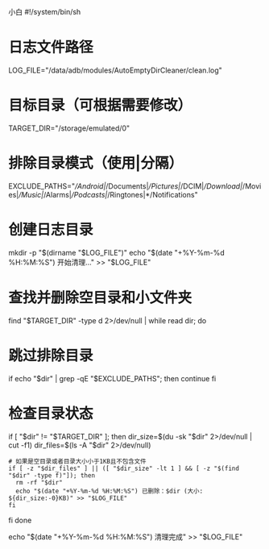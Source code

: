 小白
#!/system/bin/sh

# 日志文件路径
LOG_FILE="/data/adb/modules/AutoEmptyDirCleaner/clean.log"

# 目标目录（可根据需要修改）
TARGET_DIR="/storage/emulated/0"

# 排除目录模式（使用|分隔）
EXCLUDE_PATHS="*/Android|*/Documents|*/Pictures|*/DCIM|*/Download|*/Movies|*/Music|*/Alarms|*/Podcasts|*/Ringtones|*/Notifications"

# 创建日志目录
mkdir -p "$(dirname "$LOG_FILE")"
echo "$(date "+%Y-%m-%d %H:%M:%S") 开始清理..." >> "$LOG_FILE"

# 查找并删除空目录和小文件夹
find "$TARGET_DIR" -type d 2>/dev/null | while read dir; do
  # 跳过排除目录
  if echo "$dir" | grep -qE "$EXCLUDE_PATHS"; then
    continue
  fi
  
  # 检查目录状态
  if [ "$dir" != "$TARGET_DIR" ]; then
    dir_size=$(du -sk "$dir" 2>/dev/null | cut -f1)
    dir_files=$(ls -A "$dir" 2>/dev/null)
    
    # 如果是空目录或者目录大小小于1KB且不包含文件
    if [ -z "$dir_files" ] || ([ "$dir_size" -lt 1 ] && [ -z "$(find "$dir" -type f)"]); then
      rm -rf "$dir"
      echo "$(date "+%Y-%m-%d %H:%M:%S") 已删除：$dir (大小: ${dir_size:-0}KB)" >> "$LOG_FILE"
    fi
  fi
done

echo "$(date "+%Y-%m-%d %H:%M:%S") 清理完成" >> "$LOG_FILE"
